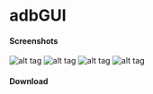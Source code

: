 # adbGUI


#### Screenshots

![alt tag](http://i.imgur.com/xGfUxDb.png)
![alt tag](http://i.imgur.com/xW8Fmzo.png)
![alt tag](http://i.imgur.com/RV2qJ7F.png)
![alt tag](http://i.imgur.com/xlVvpkH.png)


#### Download
